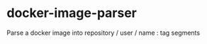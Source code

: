 docker-image-parser
===================

Parse a docker image into repository / user / name : tag segments
